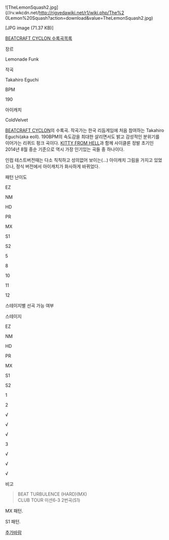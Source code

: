 ![TheLemonSquash2.jpg](//rv.wkcdn.net/http://rigvedawiki.net/r1/wiki.php/The%2
0Lemon%20Squash?action=download&value=TheLemonSquash2.jpg)

[JPG image (71.37 KB)]

[BEATCRAFT CYCLON 수록곡목록](BEATCRAFT%20CYCLON/%EC%88%98%EB%A1%9D%EA%B3%A1.md)

장르

Lemonade Funk

작곡

Takahiro Eguchi

BPM

190

아이캐치

ColdVelvet

  
[BEATCRAFT CYCLON](BEATCRAFT%20CYCLON.md)의 수록곡. 작곡가는 한국 리듬게임에 처음 참여하는
Takahiro Eguchi(aka eoll). 190BPM의 속도감을 최대한 살리면서도 밝고 감성적인 분위기를 이어가는 리퀴드 펑크
곡이다. [KITTY FROM HELL](KITTY%20FROM%20HELL.md)과 함께 사이클론 정발 초기인 2014년 8월 중순
기준으로 역시 가장 인기있는 곡들 중 하나이다.

인컴 테스트버전때는 다소 칙칙하고 성의없어 보이는(...) 아이캐치 그림을 가지고 있었으나, 정식 버전에서 아이캐치가 화사하게 바뀌었다.

패턴 난이도

EZ

NM

HD

PR

MX

S1

S2

5

8

10

11

12

  

스테이지별 선곡 가능 여부

스테이지

EZ

NM

HD

PR

MX

S1

S2

1

2

√

√

√

3

√

√

√

비고

> BEAT TURBULENCE (HARD)(MX)  
CLUB TOUR 미션6-3 2번곡(S1)

  
  
MX 패턴.

S1 패턴.

  

[추가바람](%EC%B6%94%EA%B0%80%EB%B0%94%EB%9E%8C.md)

